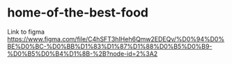 # home-of-the-best-food

Link to figma https://www.figma.com/file/C4hSFT3hIHeh6Qmw2EDEQv/%D0%94%D0%BE%D0%BC-%D0%BB%D1%83%D1%87%D1%88%D0%B5%D0%B9-%D0%B5%D0%B4%D1%8B-%2B?node-id=2%3A2
